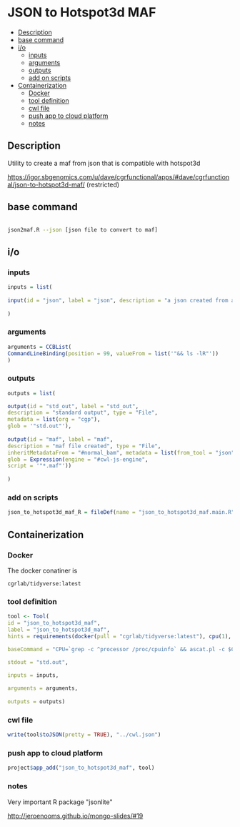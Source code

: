 JSON to Hotspot3d MAF
================

-   [Description](#description)
-   [base command](#base-command)
-   [i/o](#io)
    -   [inputs](#inputs)
    -   [arguments](#arguments)
    -   [outputs](#outputs)
    -   [add on scripts](#add-on-scripts)
-   [Containerization](#containerization)
    -   [Docker](#docker)
    -   [tool definition](#tool-definition)
    -   [cwl file](#cwl-file)
    -   [push app to cloud platform](#push-app-to-cloud-platform)
    -   [notes](#notes)

Description
-----------

Utility to create a maf from json that is compatible with hotspot3d

<https://igor.sbgenomics.com/u/dave/cgrfunctional/apps/#dave/cgrfunctional/json-to-hotspot3d-maf/> (restricted)

base command
------------

``` sh

json2maf.R --json [json file to convert to maf] 
```

i/o
---

### inputs

``` r
inputs = list(
  
input(id = "json", label = "json", description = "a json created from an annotated vcf", type = "File", prefix = "--json=")
  
)
```

### arguments

``` r
arguments = CCBList(
CommandLineBinding(position = 99, valueFrom = list('"&& ls -lR"'))
)
```

### outputs

``` r
outputs = list(

output(id = "std_out", label = "std_out", 
description = "standard output", type = "File",
metadata = list(org = "cgp"),
glob = '"std.out"'),
  
output(id = "maf", label = "maf", 
description = "maf file created", type = "File",
inheritMetadataFrom = "#normal_bam", metadata = list(from_tool = "json"),
glob = Expression(engine = "#cwl-js-engine",
script = '"*.maf"'))
  
)
```

### add on scripts

``` r
json_to_hotspot3d_maf_R = fileDef(name = "json_to_hotspot3d_maf.main.R", content = read_file("json_to_hotspot3d_maf.main.R"))
```

Containerization
----------------

### Docker

The docker conatiner is

`cgrlab/tidyverse:latest`

### tool definition

``` r
tool <- Tool(
id = "json_to_hotspot3d_maf", 
label = "json_to_hotspot3d_maf",
hints = requirements(docker(pull = "cgrlab/tidyverse:latest"), cpu(1), mem(1000)),

baseCommand = "CPU=`grep -c ^processor /proc/cpuinfo` && ascat.pl -c $CPU -rs Human -ra NCBI37 -pr WGS -pl ILLUMINA -sg ascat_SnpGcCorrections.tsv -q 20 -g L -o ascat_output",

stdout = "std.out",

inputs = inputs,
  
arguments = arguments,
  
outputs = outputs)
```

### cwl file

``` r
write(tool$toJSON(pretty = TRUE), "../cwl.json")
```

### push app to cloud platform

``` r
project$app_add("json_to_hotspot3d_maf", tool)
```

### notes

Very important R package "jsonlite"

<http://jeroenooms.github.io/mongo-slides/#19>
